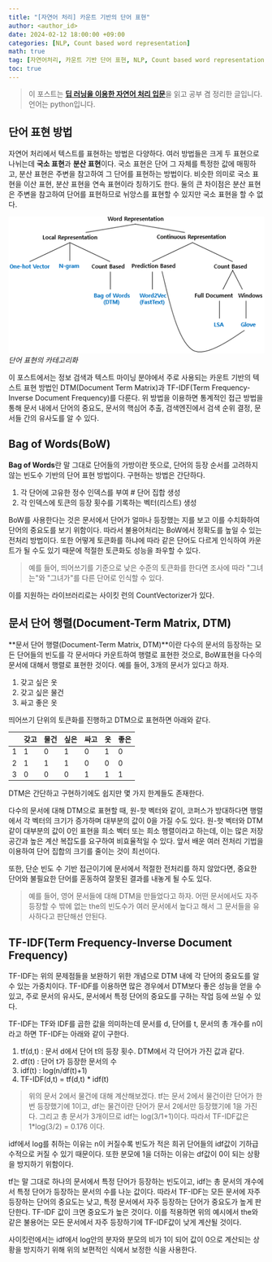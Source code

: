 ```yaml
---
title: "[자연어 처리] 카운트 기반의 단어 표현"
author: <author_id>
date: 2024-02-12 18:00:00 +09:00
categories: [NLP, Count based word representation]
math: true
tag: [자연어처리, 카운트 기반 단어 표현, NLP, Count based word representation, BoW, DTM, TF-IDF]
toc: true
---
```


> 이 포스트는 [**딥 러닝을 이용한 자연어 처리 입문**](https://wikidocs.net/book/2155)을 읽고 공부 겸 정리한 글입니다. 언어는 python입니다.

## 단어 표현 방법

자연어 처리에서 텍스트를 표현하는 방법은 다양하다. 여러 방법들은 크게 두 표현으로 나뉘는데 **국소 표현**과 **분산 표현**이다. 국소 표현은 단어 그 자체를 특정한 값에 매핑하고, 분산 표현은 주변을 참고하여 그 단어를 표현하는 방법이다. 비슷한 의미로 국소 표현을 이산 표현, 분산 표현을 연속 표현이라 칭하기도 한다. 둘의 큰 차이점은 분산 표현은 주변을 참고하여 단어를 표현하므로 뉘앙스를 표현할 수 있지만 국소 표현을 할 수 없다. 

![Desktop View](/assets/img/wordrepresentation.png)
_단어 표현의 카테고리화_

이 포스트에서는 정보 검색과 텍스트 마이닝 분야에서 주로 사용되는 카운트 기반의 텍스트 표현 방법인 DTM(Document Term Matrix)과 TF-IDF(Term Frequency-Inverse Document Frequency)를 다룬다. 위 방법을 이용하면 통계적인 접근 방법을 통해 문서 내에서 단어의 중요도, 문서의 핵심어 추출, 검색엔진에서 검색 순위 결정, 문서들 간의 유사도를 알 수 있다.

## Bag of Words(BoW)

**Bag of Words**란 말 그대로 단어들의 가방이란 뜻으로, 단어의 등장 순서를 고려하지 않는 빈도수 기반의 단어 표현 방법이다. 구현하는 방법은 간단하다. 

1. 각 단어에 고유한 정수 인덱스를 부여 # 단어 집합 생성
2. 각 인덱스에 토큰의 등장 횟수를 기록하는 벡터(리스트) 생성

BoW를 사용한다는 것은 문서에서 단어가 얼마나 등장했는 지를 보고 이를 수치화하여 단어의 중요도를 보기 위함이다. 따라서 불용어처리는 BoW에서 정확도를 높일 수 있는 전처리 방법이다. 또한 어떻게 토큰화를 하냐에 따라 같은 단어도 다르게 인식하여 카운트가 될 수도 있기 때문에 적절한 토큰화도 성능을 좌우할 수 있다.

> 예를 들어, 띄어쓰기를 기준으로 낮은 수준의 토큰화를 한다면 조사에 따라 "그녀는"와 "그녀가"를 다른 단어로 인식할 수 있다.

이를 지원하는 라이브러리로는 사이킷 런의 CountVectorizer가 있다.

## 문서 단어 행렬(Document-Term Matrix, DTM)

**문서 단어 행렬(Document-Term Matrix, DTM)**이란 다수의 문서의 등장하는 모든 단어들의 빈도를 각 문서마다 카운트하여 행렬로 표현한 것으로, BoW표현을 다수의 문서에 대해서 행렬로 표현한 것이다. 예를 들어, 3개의 문서가 있다고 하자.

1. 갖고 싶은 옷
2. 갖고 싶은 물건
3. 싸고 좋은 옷

띄어쓰기 단위의 토큰화를 진행하고 DTM으로 표현하면 아래와 같다.

|   | 갖고 | 물건 | 싶은 | 싸고 | 옷 | 좋은 |
|:--|:-----|:----|:-----|:-----|:--|:-----|
| 1 | 1    | 0   | 1    | 0    | 1 | 0    |
| 2 | 1    | 1   | 1    | 0    | 0 | 0    |
| 3 | 0    | 0   | 0    | 1    | 1 | 1    |

DTM은 간단하고 구현하기에도 쉽지만 몇 가지 한계들도 존재한다.

다수의 문서에 대해 DTM으로 표현할 때, 원-핫 벡터와 같이, 코퍼스가 방대하다면 행렬에서 각 벡터의 크기가 증가하며 대부분의 값이 0을 가질 수도 있다. 원-핫 벡터와 DTM같이 대부분의 값이 0인 표현을 희소 벡터 또는 희소 행렬이라고 하는데, 이는 많은 저장 공간과 높은 계산 복잡도를 요구하여 비효율적일 수 있다. 앞서 배운 여러 전처리 기법을 이용하여 단어 집합의 크기를 줄이는 것이 최선이다.

또한, 단순 빈도 수 기반 접근이기에 문서에서 적절한 전처리를 하지 않았다면, 중요한 단어와 불필요한 단어를 혼동하여 잘못된 결과를 내놓게 될 수도 있다.

>예를 들어, 영어 문서들에 대해 DTM을 만들었다고 하자. 어떤 문서에서도 자주 등장할 수 밖에 없는 the의 빈도수가 여러 문서에서 높다고 해서 그 문서들을 유사하다고 판단해선 안된다.

## TF-IDF(Term Frequency-Inverse Document Frequency)

TF-IDF는 위의 문제점들을 보완하기 위한 개념으로 DTM 내에 각 단어의 중요도를 알 수 있는 가중치이다. TF-IDF를 이용하면 많은 경우에서 DTM보다 좋은 성능을 얻을 수 있고, 주로 문서의 유사도, 문서에서 특정 단어의 중요도를 구하는 작업 등에 쓰일 수 있다.

TF-IDF는 TF와 IDF를 곱한 값을 의미하는데 문서를 d, 단어를 t, 문서의 총 개수를 n이라고 하면 TF-IDF는 아래와 같이 구한다.

1. tf(d,t) : 문서 d에서 단어 t의 등장 횟수. DTM에서 각 단어가 가진 값과 같다.
2. df(t) : 단어 t가 등장한 문서의 수
3. idf(t) : log(n/df(t)+1)
4. TF-IDF(d,t) = tf(d,t) * idf(t) 

> 위의 문서 2에서 물건에 대해 계산해보겠다. tf는 문서 2에서 물건이란 단어가 한번 등장했기에 1이고, df는 물건이란 단어가 문서 2에서만 등장했기에 1을 가진다. 그리고 총 문서가 3개이므로 idf는 log(3/1+1)이다. 따라서 TF-IDF값은 1*log(3/2) = 0.176 이다.

idf에서 log를 취하는 이유는 n이 커질수록 빈도가 적은 희귀 단어들의 idf값이 기하급수적으로 커질 수 있기 때문이다. 또한 분모에 1을 더하는 이유는 df값이 0이 되는 상황을 방지하기 위함이다. 

tf는 말 그대로 하나의 문서에서 특정 단어가 등장하는 빈도이고, idf는 총 문서의 개수에서 특정 단어가 등장하는 문서의 수를 나눈 값이다. 따라서 TF-IDF는 모든 문서에 자주 등장하는 단어의 중요도는 낮고, 특정 문서에서 자주 등장하는 단어가 중요도가 높게 판단한다. TF-IDF 값이 크면 중요도가 높은 것이다. 이를 적용하면 위의 예시에서 the와 같은 불용어는 모든 문서에서 자주 등장하기에 TF-IDF값이 낮게 계산될 것이다.

사이킷런에서는 idf에서 log안의 분자와 분모의 비가 1이 되어 값이 0으로 계산되는 상황을 방지하기 위해 위의 보편적인 식에서 보정한 식을 사용한다. 